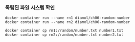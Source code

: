 ### 독립된 파일 시스템 확인
    docker container run --name rn1 diamol/ch06-random-number
    docker container run --name rn2 diamol/ch06-random-number

    docker container cp rn1:/random/number.txt number1.txt
    docker container cp rn2:/random/number.txt number2.txt